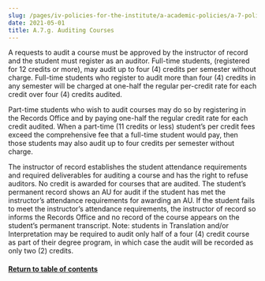 ```yaml
---
slug: /pages/iv-policies-for-the-institute/a-academic-policies/a-7-policies-concerning-enrollment-and-payment-fees/a-7-f-auditing-courses
date: 2021-05-01
title: A.7.g. Auditing Courses
---
```

A requests to audit a course must be approved by the instructor of record and the student must register as an auditor. Full-time students, (registered for 12 credits or more), may audit up to four (4) credits per semester without charge. Full-time students who register to audit more than four (4) credits in any semester will be charged at one-half the regular per-credit rate for each credit over four (4) credits audited.

Part-time students who wish to audit courses may do so by registering in the Records Office and by paying one-half the regular credit rate for each credit audited. When a part-time (11 credits or less) student’s per credit fees exceed the comprehensive fee that a full-time student would pay, then those students may also audit up to four credits per semester without charge.

The instructor of record establishes the student attendance requirements and required deliverables for auditing a course and has the right to refuse auditors. No credit is awarded for courses that are audited. The student’s permanent record shows an AU for audit if the student has met the instructor’s attendance requirements for awarding an AU. If the student fails to meet the instructor’s attendance requirements, the instructor of record so informs the Records Office and no record of the course appears on the student’s permanent transcript. Note: students in Translation and/or Interpretation may be required to audit only half of a four (4) credit course as part of their degree program, in which case the audit will be recorded as only two (2) credits.

#### [Return to table of contents](/pages/iv-policies-for-the-institute/a-academic-policies/a-7-policies-concerning-enrollment-and-payment-fees)